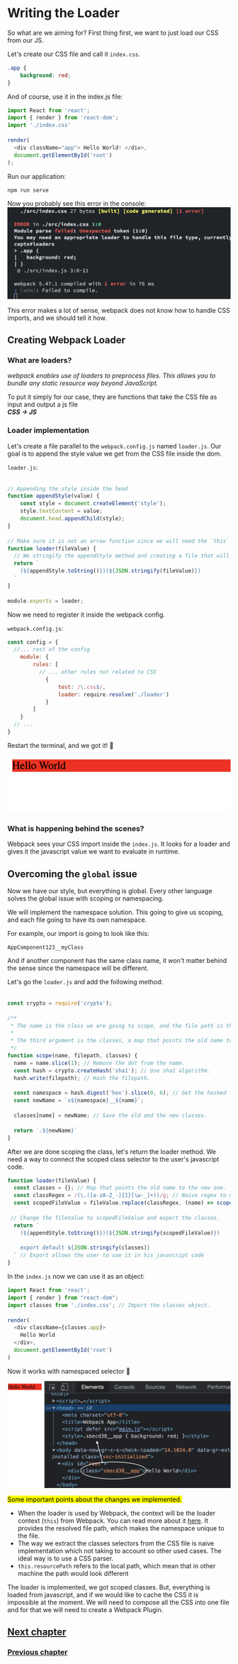 # Writing the Loader

So what are we aiming for?
First thing first, we want to just load our CSS from our JS.

Let's create our CSS file and call it `index.css`.
```css
.app {
	background: red;
}
```

And of course, use it in the index.js file:
```js
import React from 'react';
import { render } from 'react-dom';
import './index.css'

render(
  <div className="app"> Hello World! </div>,
  document.getElementById('root')
);
```

Run our application:
```bash
npm run serve
```

Now you probably see this error in the console:
![Error](./assets/failed-to-load-css-error.png)

This error makes a lot of sense, webpack does not know how to handle CSS imports, and we should tell it how.

## Creating Webpack Loader

### What are loaders?

*webpack enables use of loaders to preprocess files. This allows you to bundle any static resource way beyond JavaScript.*

To put it simply for our case, they are functions that take the CSS file as input and output a js file\
_**CSS -> JS**_

### Loader implementation

Let's create a file parallel to the `webpack.config.js` named `loader.js`.
Our goal is to append the style value we get from the CSS file inside the dom.

`loader.js`:
```js

// Appending the style inside the head
function appendStyle(value) {
    const style = document.createElement('style');
    style.textContent = value;
    document.head.appendChild(style);
}

// Make sure it is not an arrow function since we will need the `this` context of webpack
function loader(fileValue) {
  // We stringify the appendStyle method and creating a file that will invoked with the css file value in run time
  return `
    (${appendStyle.toString()})(${JSON.stringify(fileValue)})
  `
}

module.exports = loader;
```

Now we need to register it inside the webpack config.

`webpack.config.js`:
```js
const config = {
  //... rest of the config
    module: {
        rules: [
          // ... other rules not related to CSS
            {
                test: /\.css$/,
                loader: require.resolve('./loader')
            }
        ]
    }
  // ...
}
```

Restart the terminal, and we got it! 🎊

![Loader success](./assets/loader-out-result.png)


### What is happening behind the scenes?

Webpack sees your CSS import inside the `index.js`. It looks for a loader and gives it the javascript value we want to evaluate in runtime.

## Overcoming the `global` issue

Now we have our style, but everything is global.
Every other language solves the global issue with scoping or namespacing.

We will implement the namespace solution.
This going to give us scoping, and each file going to have its own namespace.

For example, our import is going to look like this:
```
AppComponent123__myClass
```

And if another component has the same class name, it won't matter behind the sense since the namespace will be different.

Let's go the `loader.js` and add the following method:
```js

const crypto = require('crypto');

/**
 * The name is the class we are going to scope, and the file path is the value we are going to for the namespacing.
 * 
 * The third argument is the classes, a map that points the old name to the new one.
 */
function scope(name, filepath, classes) {
  name = name.slice(1); // Remove the dot from the name.
  const hash = crypto.createHash('sha1'); // Use sha1 algorithm.
  hash.write(filepath); // Hash the filepath.
  
  const namespace = hash.digest('hex').slice(0, 6); // Get the hashed filepath.
  const newName = `s${namespace}__${name}`;

  classes[name] = newName; // Save the old and the new classes.

  return `.${newName}`
}
```

After we are done scoping the class, let's return the loader method.
We need a way to connect the scoped class selector to the user's javascript code.

```js
function loader(fileValue) {
  const classes = {}; // Map that points the old name to the new one.
  const classRegex = /(\.([a-zA-Z_-]{1}[\w-_]+))/g; // Naive regex to match everything that start with dot.
  const scopedFileValue = fileValue.replace(classRegex, (name) => scope(name, this.resourcePath, classes)); // Replace the old class with the new one and add it to the classes object

 // Change the fileValue to scopedFileValue and export the classes.
  return `
    (${appendStyle.toString()})(${JSON.stringify(scopedFileValue)})

    export default ${JSON.stringify(classes)}
  ` // Export allows the user to use it in his javascript code
}
```

In the `index.js` now we can use it as an object:

```js
import React from 'react';
import { render } from "react-dom";
import classes from './index.css'; // Import the classes object.

render(
  <div className={classes.app}>
    Hello World
  </div>,
  document.getElementById('root')
)
```

Now it works with namespaced selector 🎉

![Class with namespaced selector](./assets/loader-namespaced-selector.png)

<mark>Some important points about the changes we implemented.</mark>

* When the loader is used by Webpack, the context will be the loader context (`this`) from Webpack. You can read more about it [here](https://webpack.js.org/api/loaders/). It provides the resolved file path, which makes the namespace unique to the file.
* The way we extract the classes selectors from the CSS file is naive implementation which not taking to account so other used cases. The ideal way is to use a CSS parser.
* `this.resourcePath` refers to the local path, which mean that in other machine the path would look different

The loader is implemented, we got scoped classes.
But, everything is loaded from javascript, and if we would like to cache the CSS it is impossible at the moment.
We will need to compose all the CSS into one file and for that we will need to create a Webpack Plugin.

## [Next chapter](./css-plugin.md)
### [Previous chapter](./setup-the-solution.md)
